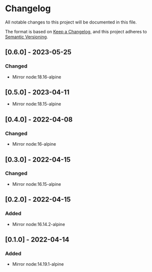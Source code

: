 # Changelog

All notable changes to this project will be documented in this file.

The format is based on [Keep a Changelog](https://keepachangelog.com/en/1.0.0/),
and this project adheres to [Semantic Versioning](https://semver.org/spec/v2.0.0.html).

## [0.6.0] - 2023-05-25
### Changed

- Mirror node:18.16-alpine

## [0.5.0] - 2023-04-11
- Mirror node:18.15-alpine

## [0.4.0] - 2022-04-08

### Changed

- Mirror node:16-alpine
  
## [0.3.0] - 2022-04-15

### Changed

- Mirror node:16.15-alpine

## [0.2.0] - 2022-04-15

### Added

- Mirror node:16.14.2-alpine

## [0.1.0] - 2022-04-14

### Added

- Mirror node:14.19.1-alpine
